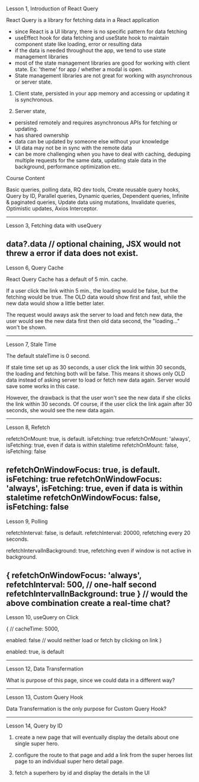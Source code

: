 Lesson 1, Introduction of React Query

React Query is a library for fetching data in a React application

* since React is a UI library, there is no specific pattern for data fetching
* useEffect hook for data fetching and useState hook to maintain component state like loading, error or resulting data
* if the data is needed throughout the app, we tend to use state management libraries
* most of the state management libraries are good for working with client state.
Ex: 'theme' for app / whether a modal is open.
* State management libraries are not great for working with asynchronous or server state.

1. Client state, persisted in your app memory and accessing or updating it is synchronous.

2. Server state, 
* persisted remotely and requires asynchronous APIs for fetching or updating.
* has shared ownership
* data can be updated by someone else without your knowledge
* UI data may not be in sync with the remote data
* can be more challenging when you have to deal with caching, deduping multiple requests for the same data, updating stale data in the background, performance optimization etc.

Course Content

Basic queries, polling data, RQ dev tools, Create reusable query hooks, Query by ID, Parallel queries, Dynamic queries, Dependent queries, Infinite & paginated queries, Update data using mutations, Invalidate queries, Optimistic updates, Axios Interceptor. 

--------------------------------------------------------------------------------------

Lesson 3, Fetching data with useQuery

data?.data 
// optional chaining, JSX would not threw a error if data does not exist.
--------------------------------------------------------------------

Lesson 6, Query Cache

React Query Cache has a default of 5 min. cache.

If a user click the link within 5 min., the loading would be false, but the fetching would be true. The OLD data would show first and fast, while the new data would show a little better later.

The request would aways ask the server to load and fetch new data, the user would see the new data first then old data second, the "loading..." won't be shown.

------------------------------------------------------------------------------------

Lesson 7, Stale Time

The default staleTime is 0 second.

If stale time set up as 30 seconds, a user click the link within 30 seconds, the loading and fetching both will be false. This means it shows only OLD data instead of asking server to load or fetch new data again. Server would save some works in this case. 

However, the drawback is that the user won't see the new data if she clicks the link within 30 seconds. Of course, if the user click the link again after 30 seconds, she would see the new data again.

------------------------------------------------------------------------------------

Lesson 8, Refetch

refetchOnMount: true, is default. isFetching: true
refetchOnMount: 'always', isFetching: true, even if data is within staletime
refetchOnMount: false, isFetching: false

refetchOnWindowFocus: true, is default. isFetching: true
refetchOnWindowFocus: 'always', isFetching: true, even if data is within staletime
refetchOnWindowFocus: false, isFetching: false
-----------------------------------------------------------------------------------

Lesson 9, Polling

refetchInterval: false, is default.
refetchInterval: 20000, refetching every 20 seconds.

refetchIntervalInBackground: true, refetching even if window is not active in background.

{
refetchOnWindowFocus: 'always',
refetchInterval: 500, // one-half second
refetchIntervalInBackground: true
}
// would the above combination create a real-time chat?
------------------------------------------------------------------------------------

Lesson 10, useQuery on Click

{
  // cacheTime: 5000,

  enabled: false
  // would neither load or fetch by clicking on link
}

enabled: true, is default

-----------------------------------------------------------------------------------

Lesson 12, Data Transfermation

What is purpose of this page, since we could data in a different way? 

---------------------------------------------------------------------------------

Lesson 13, Custom Query Hook

Data Transfermation is the only purpose for Custom Query Hook?

-----------------------------------------------------------------------------

Lesson 14, Query by ID

1. create a new page that will eventually display the details about one single super hero.

2. configure the route to that page and add a link from the super heroes list page to an individual super hero detail page.

3. fetch a superhero by id and display the details in the UI